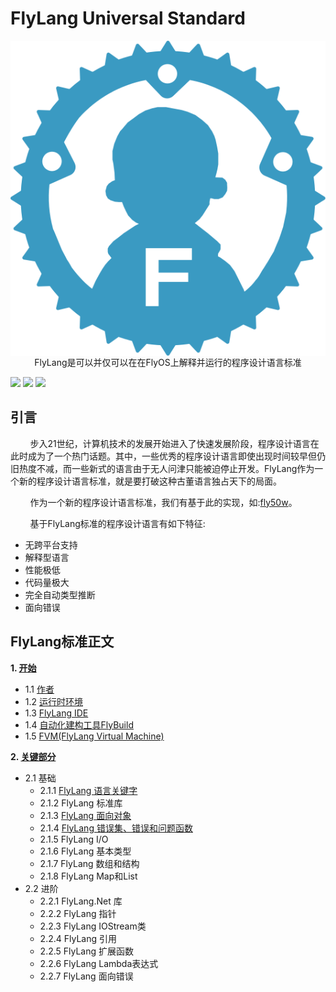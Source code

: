 # FlyLang Universal Standard

<p width=600px align=center>
<img align=center src="/img/FlyLangCOLOR.svg" align=center/><br/>
FlyLang是可以并仅可以在在FlyOS上解释并运行的程序设计语言标准
</p>

![](https://shields.io/github/issues/FuckOS/FlyLang-Universal-Standard?color=3a9ac2)
![](https://shields.io/github/stars/FuckOS/FlyLang-Universal-Standard?style=flat&color=3a9ac2)
![](https://shields.io/github/last-commit/FuckOS/FlyLang-Universal-Standard?color=3a9ac2)

## 引言
&nbsp;&nbsp;&nbsp;&nbsp;&nbsp;&nbsp;&nbsp;&nbsp;步入21世纪，计算机技术的发展开始进入了快速发展阶段，程序设计语言在此时成为了一个热门话题。其中，一些优秀的程序设计语言即使出现时间较早但仍旧热度不减，而一些新式的语言由于无人问津只能被迫停止开发。FlyLang作为一个新的程序设计语言标准，就是要打破这种古董语言独占天下的局面。

&nbsp;&nbsp;&nbsp;&nbsp;&nbsp;&nbsp;&nbsp;&nbsp;作为一个新的程序设计语言标准，我们有基于此的实现，如:[fly50w](https://github.com/FuckOS/fly50w)。

&nbsp;&nbsp;&nbsp;&nbsp;&nbsp;&nbsp;&nbsp;&nbsp;基于FlyLang标准的程序设计语言有如下特征:

- 无跨平台支持
- 解释型语言
- 性能极低
- 代码量极大
- 完全自动类型推断
- 面向错误

## FlyLang标准正文
**1. [开始](/1.开始/README.md)**
  - 1.1 [作者](/1.开始/1.1作者.md)
  - 1.2 [运行时环境](/1.开始/1.2运行时环境.md)
  - 1.3 [FlyLang IDE](/1.开始/1.3FlyLang_IDE.md)
  - 1.4 [自动化建构工具FlyBuild](/1.开始/1.4FlyBuild.md)
  - 1.5 [FVM(FlyLang Virtual Machine)](/1.开始/1.5FVM.md)

**2. [关键部分](/2.关键部分/README.md)**
  - 2.1 基础
    - 2.1.1 [FlyLang 语言关键字](/2.关键部分/2.1基础/2.1.1FlyLang语言关键字.md)
    - 2.1.2 FlyLang 标准库
    - 2.1.3 [FlyLang 面向对象](/2.关键部分/2.1基础/2.1.3FlyLang面向对象.md)
    - 2.1.4 [FlyLang 错误集、错误和问题函数](/2.关键部分/2.1基础/2.1.4FlyLang错误集、错误和问题函数.md)
    - 2.1.5 FlyLang I/O
    - 2.1.6 FlyLang 基本类型
    - 2.1.7 FlyLang 数组和结构
    - 2.1.8 FlyLang Map和List
  - 2.2 进阶
    - 2.2.1 FlyLang.Net 库
    - 2.2.2 FlyLang 指针
    - 2.2.3 FlyLang IOStream类
    - 2.2.4 FlyLang 引用
    - 2.2.5 FlyLang 扩展函数
    - 2.2.6 FlyLang Lambda表达式
    - 2.2.7 FlyLang 面向错误
 
